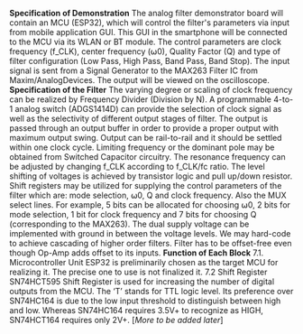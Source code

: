 **Specification of Demonstration**
The analog filter demonstrator board will contain an MCU (ESP32), which will control the filter's parameters via input from mobile application GUI. This GUI in the smartphone will be connected to the MCU via its WLAN or BT module. The control parameters are clock frequency (f_CLK), center frequency (⍵0), Quality Factor (Q) and type of filter configuration (Low Pass, High Pass, Band Pass, Band Stop).
The input signal is sent from a Signal Generator to the MAX263 Filter IC from Maxim/AnalogDevices. The output will be viewed on the oscilloscope.
**Specification of the Filter**
The varying degree or scaling of clock frequency can be realized by Frequency Divider (Division by N). A programmable 4-to-1 analog switch (ADGS1414D) can provide the selection of clock signal as well as the selectivity of different output stages of filter. 
The output is passed through an output buffer in order to provide a proper output with maximum output swing. Output can be rail-to-rail and it should be settled within one clock cycle. Limiting frequency or the dominant pole may be obtained from Switched Capacitor circuitry. The resonance frequency can be adjusted by changing f_CLK according to f_CLK/fc ratio. The level shifting of voltages is achieved by transistor logic and pull up/down resistor.
Shift registers may be utilized for supplying the control parameters of the filter which are: mode selection, ⍵0, Q and clock frequency. Also the MUX select lines. For example, 5 bits can be allocated for choosing ⍵0, 2 bits for mode selection, 1 bit for clock frequency and 7 bits for choosing Q (corresponding to the MAX263).
The dual supply voltage can be implemented with ground in between the voltage levels. We may hard-code to achieve cascading of higher order filters.
Filter has to be offset-free even though Op-Amp adds offset to its inputs.
**Function of Each Block**
7.1. Microcontroller Unit
ESP32 is preliminarily chosen as the target MCU for realizing it. The precise one to use is not finalized it.
7.2 Shift Register
SN74HCT595 Shift Register is used for increasing the number of digital outputs from the MCU. The ‘T’ stands for TTL logic level. Its preference over SN74HC164 is due to the low input threshold to distinguish between high and low. Whereas SN74HC164 requires 3.5V+ to recognize as HIGH, SN74HCT164 requires only 2V+.
[_More to be added later_]
